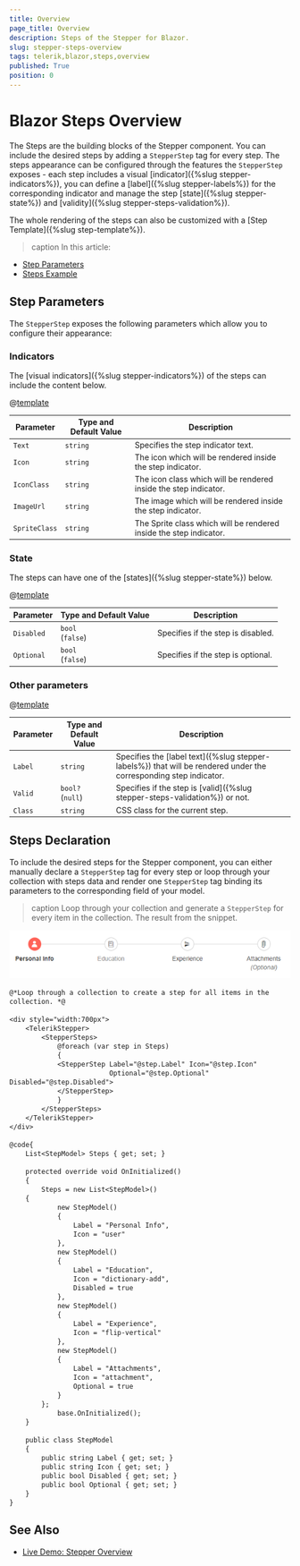 ```yaml
---
title: Overview
page_title: Overview
description: Steps of the Stepper for Blazor.
slug: stepper-steps-overview
tags: telerik,blazor,steps,overview
published: True
position: 0
---
```


# Blazor Steps Overview

The Steps are the building blocks of the Stepper component. You can include the desired steps by adding a `StepperStep` tag for every step. The steps appearance can be configured through the features the `StepperStep` exposes - each step includes a visual [indicator]({%slug stepper-indicators%}), you can define a [label]({%slug stepper-labels%}) for the corresponding indicator and manage the step [state]({%slug stepper-state%}) and [validity]({%slug stepper-steps-validation%}).

The whole rendering of the steps can also be customized with a [Step Template]({%slug step-template%}).

>caption In this article:

* [Step Parameters](#step-parameters)
* [Steps Example](#steps-example)

## Step Parameters

The `StepperStep` exposes the following parameters which allow you to configure their appearance:

### Indicators 

The [visual indicators]({%slug stepper-indicators%}) of the steps can include the content below.

@[template](/_contentTemplates/common/parameters-table-styles.md#table-layout)

| Parameter | Type and Default Value | Description |
| ----------- | ----------- | ----------- |
| `Text` | `string` | Specifies the step indicator text. |
| `Icon` | `string` | The icon which will be rendered inside the step indicator. |
| `IconClass` | `string` | The icon class which will be rendered inside the step indicator. |
| `ImageUrl` | `string` | The image which will be rendered inside the step indicator. |
| `SpriteClass` | `string` | The Sprite class which will be rendered inside the step indicator. |

### State

The steps can have one of the [states]({%slug stepper-state%}) below.

@[template](/_contentTemplates/common/parameters-table-styles.md#table-layout)

| Parameter | Type and Default Value | Description |
| ----------- | ----------- | ----------- |
| `Disabled` | `bool` <br /> (`false`) | Specifies if the step is disabled. |
| `Optional` | `bool` <br /> (`false`) | Specifies if the step is optional. |

### Other parameters

@[template](/_contentTemplates/common/parameters-table-styles.md#table-layout)

| Parameter | Type and Default Value | Description |
| ----------- | ----------- | ----------- |
| `Label` | `string` | Specifies the [label text]({%slug stepper-labels%}) that will be rendered under the corresponding step indicator. |
| `Valid` | `bool?` <br /> (`null`) | Specifies if the step is [valid]({%slug stepper-steps-validation%}) or not. |
| `Class` | `string` | CSS class for the current step. |

## Steps Declaration

To include the desired steps for the Stepper component, you can either manually declare a `StepperStep` tag for every step or loop through your collection with steps data and render one `StepperStep` tag binding its parameters to the corresponding field of your model.

>caption Loop through your collection and generate a `StepperStep` for every item in the collection. The result from the snippet.

![Steps collection](images/steps-collection-example.png)

````CSHTML
@*Loop through a collection to create a step for all items in the collection. *@

<div style="width:700px">
    <TelerikStepper>
        <StepperSteps>
            @foreach (var step in Steps)
            {
            <StepperStep Label="@step.Label" Icon="@step.Icon" 
                         Optional="@step.Optional" Disabled="@step.Disabled">
            </StepperStep>
            }
        </StepperSteps>
    </TelerikStepper>
</div>

@code{
    List<StepModel> Steps { get; set; }

    protected override void OnInitialized()
    {
        Steps = new List<StepModel>()
    {
            new StepModel()
            {
                Label = "Personal Info",
                Icon = "user"
            },
            new StepModel()
            {
                Label = "Education",
                Icon = "dictionary-add",
                Disabled = true
            },
            new StepModel()
            {
                Label = "Experience",
                Icon = "flip-vertical"
            },
            new StepModel()
            {
                Label = "Attachments",
                Icon = "attachment",
                Optional = true
            }
        };
            base.OnInitialized();
    }

    public class StepModel
    {
        public string Label { get; set; }
        public string Icon { get; set; }
        public bool Disabled { get; set; }
        public bool Optional { get; set; }
    }
}
````

## See Also

  * [Live Demo: Stepper Overview](https://demos.telerik.com/blazor-ui/stepper/overview)